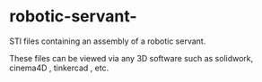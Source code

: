 # robotic-servant-
STl files containing an assembly of a robotic servant.

These files can be viewed via any 3D software such as solidwork, cinema4D , tinkercad , etc.
